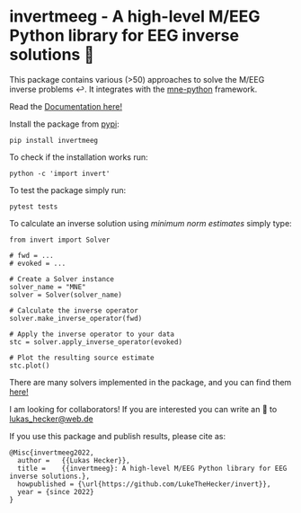 # **invertmeeg** - A high-level M/EEG Python library for EEG inverse solutions :dart:

This package contains various (>50) approaches to solve the M/EEG inverse
problems :leftwards_arrow_with_hook:. It integrates with the [mne-python](https://mne.tools) framework.

Read the [Documentation here!](https://lukethehecker.github.io/invert/)

Install the package from [pypi](https://pypi.org/project/invertmeeg/):

```
pip install invertmeeg
```

To check if the installation works run:

```
python -c 'import invert'
```

To test the package simply run:

```
pytest tests
```

To calculate an inverse solution using *minimum norm estimates* simply type:

```
from invert import Solver

# fwd = ...
# evoked = ...

# Create a Solver instance
solver_name = "MNE"
solver = Solver(solver_name)

# Calculate the inverse operator
solver.make_inverse_operator(fwd)

# Apply the inverse operator to your data
stc = solver.apply_inverse_operator(evoked)

# Plot the resulting source estimate
stc.plot()
```

There are many solvers implemented in the package, and you can find them
[here!](https://lukethehecker.github.io/invert/content/solvers.html)

I am looking for collaborators! If you are interested you can write an :email: to [lukas_hecker@web.de](mailto:lukas_hecker@web.de)

If you use this package and publish results, please cite as:

```
@Misc{invertmeeg2022,
  author =   {{Lukas Hecker}},
  title =    {{invertmeeg}: A high-level M/EEG Python library for EEG inverse solutions.},
  howpublished = {\url{https://github.com/LukeTheHecker/invert}},
  year = {since 2022}
}
```